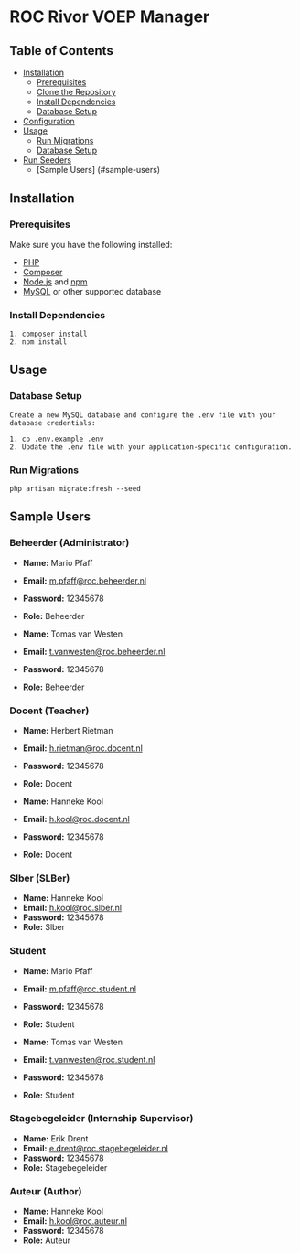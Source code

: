 # ROC Rivor VOEP Manager

## Table of Contents

- [Installation](#installation)
  - [Prerequisites](#prerequisites)
  - [Clone the Repository](#clone-the-repository)
  - [Install Dependencies](#install-dependencies)
  - [Database Setup](#database-setup)
- [Configuration](#configuration)
- [Usage](#usage)
  - [Run Migrations](#run-migrations)
  - [Database Setup](#database-setup)
- [Run Seeders](#run-seeders)
  - [Sample Users] (#sample-users)

## Installation

### Prerequisites

Make sure you have the following installed:

- [PHP](https://www.php.net/manual/en/install.php)
- [Composer](https://getcomposer.org/download/)
- [Node.js](https://nodejs.org/en/download/) and [npm](https://www.npmjs.com/get-npm)
- [MySQL](https://dev.mysql.com/downloads/) or other supported database

### Install Dependencies
    1. composer install
    2. npm install

## Usage

### Database Setup
    Create a new MySQL database and configure the .env file with your database credentials:

    1. cp .env.example .env
    2. Update the .env file with your application-specific configuration.

### Run Migrations
    php artisan migrate:fresh --seed

## Sample Users

### Beheerder (Administrator)

- **Name:** Mario Pfaff
- **Email:** m.pfaff@roc.beheerder.nl
- **Password:** 12345678
- **Role:** Beheerder

- **Name:** Tomas van Westen
- **Email:** t.vanwesten@roc.beheerder.nl
- **Password:** 12345678
- **Role:** Beheerder

### Docent (Teacher)

- **Name:** Herbert Rietman
- **Email:** h.rietman@roc.docent.nl
- **Password:** 12345678
- **Role:** Docent

- **Name:** Hanneke Kool
- **Email:** h.kool@roc.docent.nl
- **Password:** 12345678
- **Role:** Docent

### Slber (SLBer)

- **Name:** Hanneke Kool
- **Email:** h.kool@roc.slber.nl
- **Password:** 12345678
- **Role:** Slber

### Student

- **Name:** Mario Pfaff
- **Email:** m.pfaff@roc.student.nl
- **Password:** 12345678
- **Role:** Student

- **Name:** Tomas van Westen
- **Email:** t.vanwesten@roc.student.nl
- **Password:** 12345678
- **Role:** Student

### Stagebegeleider (Internship Supervisor)

- **Name:** Erik Drent
- **Email:** e.drent@roc.stagebegeleider.nl
- **Password:** 12345678
- **Role:** Stagebegeleider

### Auteur (Author)

- **Name:** Hanneke Kool
- **Email:** h.kool@roc.auteur.nl
- **Password:** 12345678
- **Role:** Auteur
